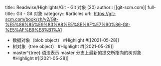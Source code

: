 title:: Readwise/Highlights/Git - Git 对象 (20)
author:: [[git-scm.com]]
full-title:: Git - Git 对象
category:: #articles
url:: https://git-scm.com/book/zh/v2/Git-%E5%86%85%E9%83%A8%E5%8E%9F%E7%90%86-Git-%E5%AF%B9%E8%B1%A1

- 数据对象（blob object） #Highlight #[[2021-05-28]]
- 树对象（tree object） #Highlight #[[2021-05-28]]
- master^{tree} 语法表示 master 分支上最新的提交所指向的树对象 #Highlight #[[2021-05-28]]